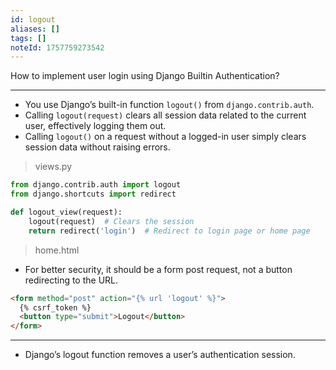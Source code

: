 ```yaml
---
id: logout
aliases: []
tags: []
noteId: 1757759273542
---
```


How to implement user login using Django Builtin Authentication?

---

- You use Django’s built-in function `logout()` from `django.contrib.auth`.
- Calling `logout(request)` clears all session data related to the current user, effectively logging them out.
- Calling `logout()` on a request without a logged-in user simply clears session data without raising errors.

> views.py

```python
from django.contrib.auth import logout
from django.shortcuts import redirect

def logout_view(request):
    logout(request)  # Clears the session
    return redirect('login')  # Redirect to login page or home page
```

> home.html

- For better security, it should be a form post request, not a button redirecting to the URL.

```html
<form method="post" action="{% url 'logout' %}">
  {% csrf_token %}
  <button type="submit">Logout</button>
</form>
```

---

- Django’s logout function removes a user’s authentication session.
